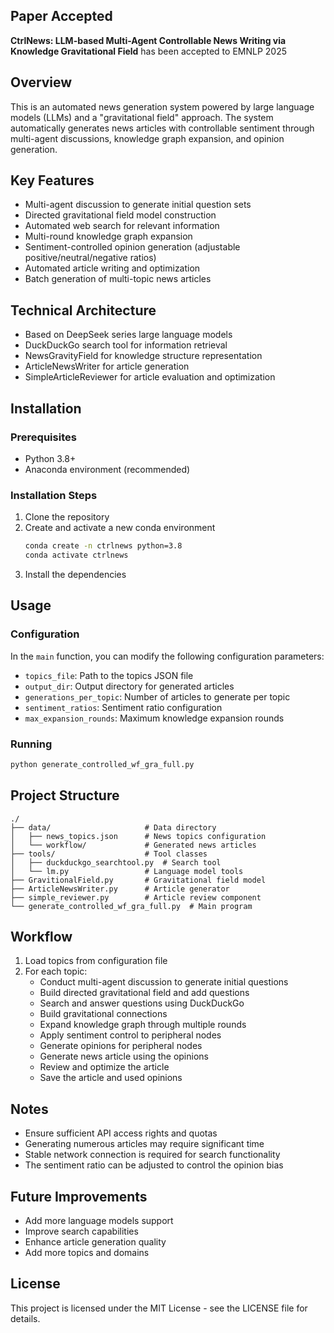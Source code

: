 ## Paper Accepted

**CtrlNews: LLM-based Multi-Agent Controllable News Writing via Knowledge Gravitational Field** has been accepted to EMNLP 2025

## Overview

This is an automated news generation system powered by large language models (LLMs) and a "gravitational field" approach. The system automatically generates news articles with controllable sentiment through multi-agent discussions, knowledge graph expansion, and opinion generation.

## Key Features

- Multi-agent discussion to generate initial question sets
- Directed gravitational field model construction
- Automated web search for relevant information
- Multi-round knowledge graph expansion
- Sentiment-controlled opinion generation (adjustable positive/neutral/negative ratios)
- Automated article writing and optimization
- Batch generation of multi-topic news articles

## Technical Architecture

- Based on DeepSeek series large language models
- DuckDuckGo search tool for information retrieval
- NewsGravityField for knowledge structure representation
- ArticleNewsWriter for article generation
- SimpleArticleReviewer for article evaluation and optimization

## Installation

### Prerequisites

- Python 3.8+
- Anaconda environment (recommended)

### Installation Steps

1. Clone the repository
2. Create and activate a new conda environment
   ```bash
   conda create -n ctrlnews python=3.8
   conda activate ctrlnews
   ```
3. Install the dependencies

## Usage

### Configuration

In the `main` function, you can modify the following configuration parameters:

- `topics_file`: Path to the topics JSON file
- `output_dir`: Output directory for generated articles
- `generations_per_topic`: Number of articles to generate per topic
- `sentiment_ratios`: Sentiment ratio configuration
- `max_expansion_rounds`: Maximum knowledge expansion rounds

### Running

```bash
python generate_controlled_wf_gra_full.py
```

## Project Structure

```
./
├── data/                     # Data directory
│   ├── news_topics.json      # News topics configuration
│   └── workflow/             # Generated news articles
├── tools/                    # Tool classes
│   ├── duckduckgo_searchtool.py  # Search tool
│   └── lm.py                 # Language model tools
├── GravitionalField.py       # Gravitational field model
├── ArticleNewsWriter.py      # Article generator
├── simple_reviewer.py        # Article review component
└── generate_controlled_wf_gra_full.py  # Main program
```

## Workflow

1. Load topics from configuration file
2. For each topic:
   - Conduct multi-agent discussion to generate initial questions
   - Build directed gravitational field and add questions
   - Search and answer questions using DuckDuckGo
   - Build gravitational connections
   - Expand knowledge graph through multiple rounds
   - Apply sentiment control to peripheral nodes
   - Generate opinions for peripheral nodes
   - Generate news article using the opinions
   - Review and optimize the article
   - Save the article and used opinions

## Notes

- Ensure sufficient API access rights and quotas
- Generating numerous articles may require significant time
- Stable network connection is required for search functionality
- The sentiment ratio can be adjusted to control the opinion bias

## Future Improvements

- Add more language models support
- Improve search capabilities
- Enhance article generation quality
- Add more topics and domains

## License

This project is licensed under the MIT License - see the LICENSE file for details.
